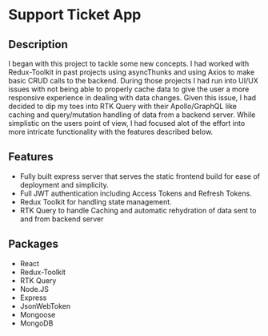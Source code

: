 # Support Ticket App

## Description
I began with this project to tackle some new concepts. I had worked with Redux-Toolkit in past projects using asyncThunks and using Axios to make basic CRUD calls to the backend. During those projects I had run into UI/UX issues with not being able to properly cache data to give the user a more responsive experience in dealing with data changes. Given this issue, I had decided to dip my toes into RTK Query with their Apollo/GraphQL like caching and query/mutation handling of data from a backend server. While simplistic on the users point of view, I had focused alot of the effort into more intricate functionality with the features described below.

## Features
- Fully built express server that serves the static frontend build for ease of deployment and simplicity.
- Full JWT authentication including Access Tokens and Refresh Tokens.
- Redux Toolkit for handling state management.
- RTK Query to handle Caching and automatic rehydration of data sent to and from backend server

## Packages 
- React
- Redux-Toolkit
- RTK Query
- Node.JS
- Express
- JsonWebToken
- Mongoose
- MongoDB